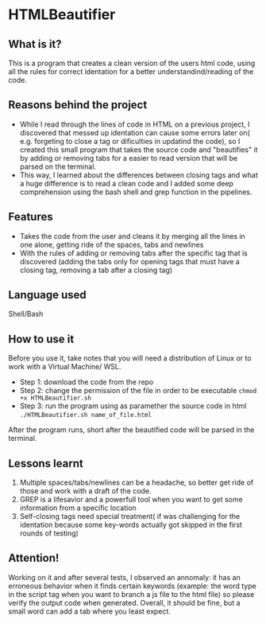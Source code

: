 # HTMLBeautifier
## What is it?
This is a program that creates a clean version of the users html code, using all the rules for correct identation for a better understandind/reading of the code.

## Reasons behind the project
- While I read through the lines of code in HTML on a previous project, I discovered that messed up identation can cause some errors later on( e.g. forgeting to close a tag or dificulties in updatind the code), so I created this small program that takes the source code and "beautifies" it by adding or removing tabs for a easier to read version that will be parsed on the terminal.
- This way, I learned about the differences between closing tags and what a huge difference is to read a clean code and I added some deep comprehension using the bash shell and grep function in the pipelines.

## Features
- Takes the code from the user and cleans it by merging all the lines in one alone, getting ride of the spaces, tabs and newlines
- With the rules of adding or removing tabs after the specific tag that is discovered (adding the tabs only for opening tags that must have a closing tag, removing a tab after a closing tag)

## Language used
Shell/Bash

## How to use it
Before you use it, take notes that you will need a distribution of Linux or to work with a Virtual Machine/ WSL.
- Step 1: download the code from the repo
- Step 2: change the permission of the file in order to be executable
`chmod +x HTMLBeautifier.sh`
- Step 3: run the program using as paramether the source code in html
`./HTMLBeautifier.sh name_of_file.html`

After the program runs, short after the beautified code will be parsed in the terminal.

## Lessons learnt
1. Multiple spaces/tabs/newlines can be a headache, so better get ride of those and work with a draft of the code.
2. GREP is a lifesavior and a powerfull tool when you want to get some information from a specific location
3. Self-closing tags need special treatment( if was challenging for the identation because some key-words actually got skipped in the first rounds of testing)

## Attention!
Working on it and after several tests, I observed an annomaly: it has an erroneous behavior when it finds certain keywords (example: the word type in the script tag when you want to branch a js file to the html file) so please verify the output code when generated. Overall, it should be fine, but a small word can add a tab where you least expect.
